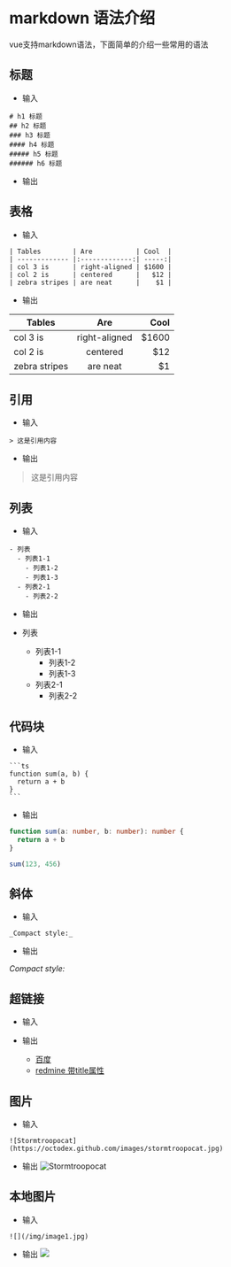 # markdown 语法介绍

vue支持markdown语法，下面简单的介绍一些常用的语法

## 标题
- 输入
```
# h1 标题
## h2 标题
### h3 标题
#### h4 标题
##### h5 标题
###### h6 标题
```
- 输出



## 表格

- 输入
```
| Tables        | Are           | Cool  |
| ------------- |:-------------:| -----:|
| col 3 is      | right-aligned | $1600 |
| col 2 is      | centered      |   $12 |
| zebra stripes | are neat      |    $1 |
```
- 输出

| Tables        | Are           | Cool  |
| ------------- |:-------------:| -----:|
| col 3 is      | right-aligned | $1600 |
| col 2 is      | centered      |   $12 |
| zebra stripes | are neat      |    $1 |


## 引用
- 输入

```
> 这是引用内容
```

- 输出

> 这是引用内容

## 列表

- 输入

```
- 列表
  - 列表1-1
    - 列表1-2
    - 列表1-3
  - 列表2-1
    - 列表2-2
```

- 输出

- 列表
  - 列表1-1
    - 列表1-2
    - 列表1-3
  - 列表2-1
    - 列表2-2

## 代码块
- 输入

````
```ts
function sum(a, b) {
  return a + b
}
```
````

- 输出
```ts
function sum(a: number, b: number): number {
  return a + b
}

sum(123, 456)
```

## 斜体
- 输入
```
_Compact style:_
```
- 输出

_Compact style:_


## 超链接

- 输入

- 输出
  - [百度](https://www.baidu.com/)
  - [redmine 带title属性](http://192.168.1.228/ 'http://192.168.1.228/')

## 图片

- 输入

```
![Stormtroopocat](https://octodex.github.com/images/stormtroopocat.jpg)
```

- 输出
![Stormtroopocat](https://octodex.github.com/images/stormtroopocat.jpg)


## 本地图片

- 输入
```
![](/img/image1.jpg)
```

- 输出
![](/img/image1.jpg)




